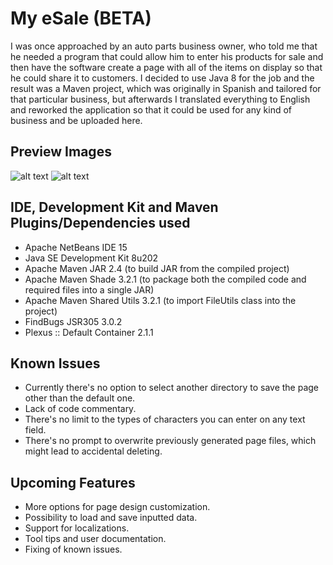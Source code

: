 # My eSale (BETA)

I was once approached by an auto parts business owner, who told me that he needed a program that could allow him to enter his products for sale and then have the software create a page with all of the items on display so that he could share it to customers. I decided to use Java 8 for the job and the result was a Maven project, which was originally in Spanish and tailored for that particular business, but afterwards I translated everything to English and reworked the application so that it could be used for any kind of business and be uploaded here.
 
## Preview Images

![alt text](https://i.imgur.com/01IfgIU.png)
![alt text](https://i.imgur.com/sLeGxLP.png)

## IDE, Development Kit and Maven Plugins/Dependencies used

- Apache NetBeans IDE 15
- Java SE Development Kit 8u202
- Apache Maven JAR 2.4 (to build JAR from the compiled project)
- Apache Maven Shade 3.2.1 (to package both the compiled code and required files into a single JAR)
- Apache Maven Shared Utils 3.2.1 (to import FileUtils class into the project)
- FindBugs JSR305 3.0.2
- Plexus :: Default Container 2.1.1

## Known Issues

- Currently there's no option to select another directory to save the page other than the default one.
- Lack of code commentary.
- There's no limit to the types of characters you can enter on any text field.
- There's no prompt to overwrite previously generated page files, which might lead to accidental deleting.

## Upcoming Features

- More options for page design customization.
- Possibility to load and save inputted data.
- Support for localizations.
- Tool tips and user documentation.
- Fixing of known issues.
